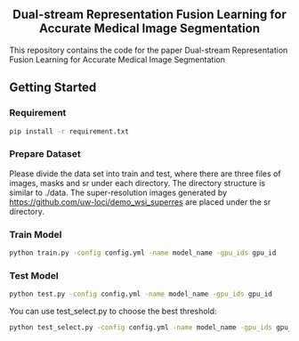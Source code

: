 <h2 align="center">Dual-stream Representation Fusion Learning for
Accurate Medical Image Segmentation</h2>

 This repository contains the code for the paper  Dual-stream Representation Fusion Learning for
Accurate Medical Image Segmentation


## Getting Started

### Requirement

```bash 
pip install -r requirement.txt
```

### Prepare Dataset

Please divide the data set into train and test, where there are three files of images, masks and sr under each directory. The directory structure is similar to ./data.  The super-resolution images generated by https://github.com/uw-loci/demo_wsi_superres are placed under the sr directory.


### Train Model
```bash 
python train.py -config config.yml -name model_name -gpu_ids gpu_id
```
### Test Model

```bash 
python test.py -config config.yml -name model_name -gpu_ids gpu_id
```

You can use test_select.py to choose the best threshold:

```bash
python test_select.py -config config.yml -name model_name -gpu_ids gpu_id
```




